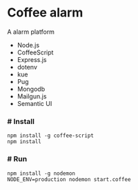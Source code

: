 # Coffee alarm

A alarm platform

- Node.js
- CoffeeScript
- Express.js
- dotenv
- kue
- Pug
- Mongodb
- Mailgun.js
- Semantic UI

### # Install
````shell
npm install -g coffee-script
npm install
````

### # Run
````shell
npm install -g nodemon
NODE_ENV=production nodemon start.coffee
````
